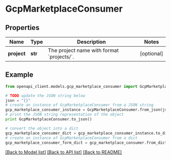 # GcpMarketplaceConsumer


## Properties
Name | Type | Description | Notes
------------ | ------------- | ------------- | -------------
**project** | **str** | The project name with format &#x60;projects/&#x60;. | [optional] 

## Example

```python
from openapi_client.models.gcp_marketplace_consumer import GcpMarketplaceConsumer

# TODO update the JSON string below
json = "{}"
# create an instance of GcpMarketplaceConsumer from a JSON string
gcp_marketplace_consumer_instance = GcpMarketplaceConsumer.from_json(json)
# print the JSON string representation of the object
print GcpMarketplaceConsumer.to_json()

# convert the object into a dict
gcp_marketplace_consumer_dict = gcp_marketplace_consumer_instance.to_dict()
# create an instance of GcpMarketplaceConsumer from a dict
gcp_marketplace_consumer_form_dict = gcp_marketplace_consumer.from_dict(gcp_marketplace_consumer_dict)
```
[[Back to Model list]](../README.md#documentation-for-models) [[Back to API list]](../README.md#documentation-for-api-endpoints) [[Back to README]](../README.md)


